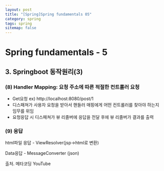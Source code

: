 ```yaml
---
layout: post
title: "[Spring]Spring fundamentals 05"
category: spring
tags: spring
sitemap: false
---
```

# Spring fundamentals - 5

## 3. Springboot 동작원리(3)

### (8) Handler Mapping: 요청 주소에 따른 적절한 컨트롤러 요청

- Get요청 ex) http://localhost:8080/post/1
- 디스패쳐가 사용자 요청을 받아서 핸들러 매핑에게 어떤 컨트롤러를 찾아야 하는지 임무를 위임
- 요청응답 시 디스패쳐가 뷰 리졸버에 응답을 전달 후에 뷰 리졸버가 결과를 출력

### (9) 응답

html파일 응답 - ViewResolver(jsp→html로 변환)

Data응답 - MessageConverter (json)

출처. 메타코딩 YouTube